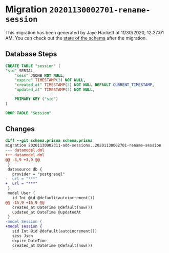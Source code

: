 # Migration `20201130002701-rename-session`

This migration has been generated by Jaye Hackett at 11/30/2020, 12:27:01 AM.
You can check out the [state of the schema](./schema.prisma) after the migration.

## Database Steps

```sql
CREATE TABLE "session" (
"sid" SERIAL,
    "sess" JSONB NOT NULL,
    "expire" TIMESTAMP(3) NOT NULL,
    "created_at" TIMESTAMP(3) NOT NULL DEFAULT CURRENT_TIMESTAMP,
    "updated_at" TIMESTAMP(3) NOT NULL,

    PRIMARY KEY ("sid")
)

DROP TABLE "Session"
```

## Changes

```diff
diff --git schema.prisma schema.prisma
migration 20201130002311-add-sessions..20201130002701-rename-session
--- datamodel.dml
+++ datamodel.dml
@@ -3,9 +3,9 @@
 }
 datasource db {
   provider = "postgresql"
-  url = "***"
+  url = "***"
 }
 model User {
   id Int @id @default(autoincrement())
@@ -15,9 +15,9 @@
   created_at DateTime @default(now())
   updated_at DateTime @updatedAt
 }
-model Session {
+model session {
   sid Int @id @default(autoincrement())
   sess Json
   expire DateTime
   created_at DateTime @default(now())
```


